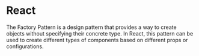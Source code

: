 # React

The Factory Pattern is a design pattern that provides a way to create objects without specifying their concrete type. In React, this pattern can be used to create different types of components based on different props or configurations.
